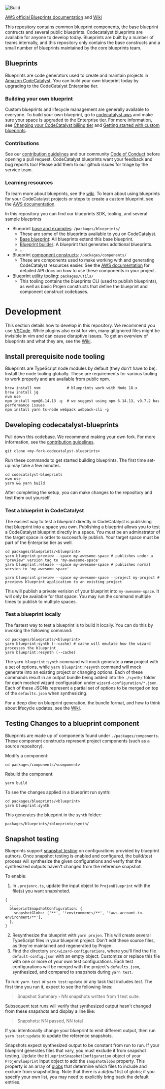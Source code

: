 ![Build](https://github.com/aws/codecatalyst-blueprints/actions/workflows/build-action.yml/badge.svg)

[AWS official Blueprints documentation](https://docs.aws.amazon.com/codecatalyst/latest/userguide/custom-blueprints.html) and
[Wiki](https://github.com/aws/codecatalyst-blueprints/wiki)

This repository contains common blueprint components, the base blueprint contructs and several public blueprints. Codecatalyst blueprints are
available for anyone to develop today. Blueprints are built by a number of teams internally, and this repository only contains the base constructs and a
small number of blueprints maintained by the core blueprints team.

## Blueprints

Blueprints are code generators used to create and maintain projects in [Amazon CodeCatalyst](https://codecatalyst.aws/). You can build your own
blueprint today by upgrading to the CodeCatalyst Enterprise tier.

### Building your own blueprint

Custom blueprints and lifecycle management are generally available to everyone. To build your own blueprint, go to
[codecatalyst.aws](https://codecatalyst.aws/) and make sure your space is upgraded to the Enterprise tier. For more information, see [Changing your CodeCatalyst billing tier](https://docs.aws.amazon.com/codecatalyst/latest/adminguide/managing-billing-change-plan.html) and [Getting started with custom blueprints](https://docs.aws.amazon.com/codecatalyst/latest/userguide/getting-started-bp.html).

### Contributions

See our [contribution guidelines](./CONTRIBUTING.md) and our community [Code of Conduct](./CODE_OF_CONDUCT.md) before opening a pull
request. CodeCatalyst blueprints want your feedback and bug reports too! Please add them to our github issues for triage by the service team.

### Learning resources

To learn more about blueprints, see the [wiki](https://github.com/aws/codecatalyst-blueprints/wiki). To learn about using blueprints for your CodeCatalyst 
projects or steps to create a custom blueprint, see the [AWS documentation](https://docs.aws.amazon.com/codecatalyst/latest/userguide/blueprints.html).

In this repository you can find our blueprints SDK, tooling, and several sample blueprints

- Blueprint [base and examples](https://github.com/aws/codecatalyst-blueprints/tree/main/packages/blueprints): `/packages/blueprints/`
  - These are some of the blueprints available to you on CodeCatalyst.
  - [Base blueprint](https://github.com/aws/codecatalyst-blueprints/tree/main/packages/blueprints/blueprint): All blueprints extend this base
    blueprint.
  - [Blueprint builder](https://github.com/aws/codecatalyst-blueprints/tree/main/packages/blueprints/blueprint-builder): A blueprint that
    generates additional blueprints.
  - ...
- Blueprint [component constructs](https://github.com/aws/codecatalyst-blueprints/tree/main/packages/components): `/packages/components/`
  - These are components used to make working with and generating CodeCatalyst resources easier. See the
    [AWS documentation](https://docs.aws.amazon.com/codecatalyst/latest/userguide/develop-publish-bp.html) for detailed API docs on how to use
    these components in your project.
- Blueprint [utility tooling](https://github.com/aws/codecatalyst-blueprints/tree/main/packages/utils): `packages/utils/`
  - This tooling contains the blueprints CLI (used to publish blueprints), as well as basic Projen constructs that define the blueprint and component
    construct codebases.

# Development

This section details how to develop in this repository. We recommend you use [VSCode](https://code.visualstudio.com/). While plugins also exist for
vim, many gitignored files might be invisible in vim and can cause disruptive issues. To get an overview of blueprints and what they are, see the 
[Wiki](https://github.com/aws/codecatalyst-blueprints/wiki).

## Install prerequisite node tooling

Blueprints are TypeScript node modules by default (they don't have to be). Install the node tooling globally. These are requirements for
various tooling to work properly and are available from public npm.

```
brew install nvm            # blueprints work with Node 18.x
brew install jq
nvm use
npm install npm@6.14.13 -g  # we suggest using npm 6.14.13, v9.7.2 has performance issues
npm install yarn ts-node webpack webpack-cli -g
```

## Developing codecatalyst-blueprints

Pull down this codebase. We recommend making your own fork. For more information, see the [contribution guidelines](./CONTRIBUTING.md).

```
git clone <my-fork-codecatalyst-blueprints>
```

Run these commands to get started building blueprints. The first time set-up may take a few minutes.

```
cd codecatalyst-blueprints
nvm use
yarn && yarn build
```

After completing the setup, you can make changes to the repository and test them out yourself.

### Test a blueprint in CodeCatalyst

The easiest way to test a blueprint directly in CodeCatalyst is publishing that blueprint into a space you own. Publishing a blueprint allows you
to test a CodeCatalyst blueprint directly in a space. You must be an adminstrator of the target space in order to successfully publish. Your target space
must be part of the Enterprise tier as well.

```
cd packages/blueprints/<blueprint>
yarn blueprint:preview --space my-awesome-space # publishes under a "preview" version tag to 'my-awesome-space'
yarn blueprint:release --space my-awesome-space # publishes normal version to 'my-awesome-space'

yarn blueprint:preview --space my-awesome-space --project my-project # previews blueprint application to an existing project
```

This will publish a private verision of your blueprint into `my-awesome-space`. It will only be available for that space. You may run the command
multiple times to publish to multiple spaces.

### Test a blueprint locally

The fastest way to test a blueprint is to build it locally. You can do this by invoking the following command:

```
cd packages/blueprints/<blueprint>
yarn blueprint:synth (--cache) # cache will emulate how the wizard processes the blueprint
yarn blueprint:resynth (--cache)
```

The `yarn blueprint:synth` command will mock generate a **new** project with a set of options, while `yarn blueprint:resynth` command will mock
generate into an existing project or changing options. Each of these commands result in an output bundle being added into the `./synth/` folder for
each mocked wizard configuration under `wizard-configuration/*.json`. Each of these JSONs represent a partial set of options to be merged on top of
the `defaults.json` when synthesizing.

For a deep dive on blueprint generation, the bundle format, and how to think about lifecycle updates, see the
[Wiki](https://github.com/aws/codecatalyst-blueprints/wiki/Resynthesis).

## Testing Changes to a blueprint component

Blueprints are made up of components found under `./packages/components`. These component constructs represent project components (such as a source
repository). 

Modify a component:

```
cd packages/components/<component>
```

Rebuild the component:

```
yarn build
```

To see the changes applied in a blueprint run synth:

```
cd packages/blueprints/<blueprint>
yarn blueprint:synth
```

This generates the blueprint in the `synth` folder:

```
packages/blueprints/<blueprint>/synth/
```

## Snapshot testing

Blueprints support [snapshot testing](https://jestjs.io/docs/snapshot-testing) on configurations provided by blueprint authors. Once snapshot testing
is enabled and configured, the build/test process will synthesize the given configurations and verify that the synthesized outputs haven't changed
from the reference snapshot.

To enable:

1. In `.projenrc.ts`, update the input object to `ProjenBlueprint` with the file(s) you want snapshoted.

```
{
  ....
  blueprintSnapshotConfiguration: {
    snapshotGlobs: ['**', '!environments/**', '!aws-account-to-environment/**'],
  },
}
```

2. Resynthesize the blueprint with `yarn projen`. This will create several TypeScript files in your blueprint project. Don't edit these source files,
   as they're maintained and regenerated by Projen.
3. Find the directory `src/wizard-configurations`, where you'll find the file `default-config.json` with an empty object. Customize or replace this
   file with one or more of your own test configurations. Each test configurations will be merged with the project's `defaults.json`, synthesized, and
   compared to snapshots during `yarn test`.

To run: `yarn test` or `yarn test:update` or any task that includes _test_. The first time you run it, expect to see the following lines:

> Snapshot Summary › NN snapshots written from 1 test suite.

Subsequent test runs will verify that synthesized output hasn't changed from these snapshots and display a line like:

> Snapshots: NN passed, NN total

If you intentionally change your blueprint to emit different output, then run `yarn test:update` to update the reference snapshots.

Snapshots expect synthesized output to be constant from run to run. If your blueprint generates files that vary, you must exclude it from snapshot
testing. Update the `blueprintSnapshotConfiguration` object of your `ProjenBlueprint` input object to add the `snapshotGlobs` property. This property
is an array of [globs](https://github.com/isaacs/node-glob#glob-primer) that determine which files to include and exclude from snapshotting. Note that
there is a _default_ list of globs; if you specify your own list, you may need to explicitly bring back the default entries.
